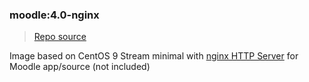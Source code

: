 ### moodle:4.0-nginx
> [Repo source](https://github.com/krestomatio/container_builder/tree/master/moodle/moodle40_nginx120)

Image based on CentOS 9 Stream minimal with [nginx HTTP Server](https://nginx.org/) for Moodle app/source (not included)
